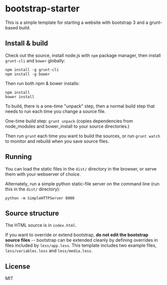 # bootstrap-starter

This is a simple template for starting a website with bootstrap 3 and a grunt-based build.

## Install & build

Check out the source, install node.js with `npm` package manager, then install
`grunt-cli` and `bower` globally:

```
npm install -g grunt-cli
npm install -g bower
```

Then run both npm & bower installs:

```
npm install
bower install
```

To build, there is a one-time "unpack" step, then a normal build step that needs to run
each time you change a source file.

One-time build step: `grunt unpack` (copies dependencies from node_modules and
bower_install to your source directories.)

Then run `grunt` each time you want to build the sources, or run `grunt watch` to monitor and rebuild
when you save source files.

## Running

You can load the static files in the `dist/` directory in the browser, or serve them with
your webserver of choice.

Alternately, run a simple python static-file server on the command line (run this in
the `dist/` directory):

```
python -m SimpleHTTPServer 8000
```

## Source structure

The HTML source is in `index.html`.

If you want to override or extend bootstrap, **do not edit the bootstrap source files** -- bootstrap
can be extended cleanly by defining overrides in files included by `less/app.less`. This template
includes two example files, `less/variables.less` and `less/media.less`.

## License

MIT
